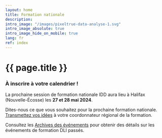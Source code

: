 ```yaml
---
layout: home
title: Formation nationale
description:
intro_image: "/images/pixeltrue-data-analyse-1.svg"
intro_image_absolute: true
intro_image_hide_on_mobile: true
lang: fr
ref: index
---
```


# {{ page.title }}



### À inscrire à votre calendrier !

La prochaine session de formation nationale IDD aura lieu à Halifax (Nouvelle-Écosse) les **27 et 28 mai 2024**.

Dites-nous ce que vous souhaitez pour la prochaine formation nationale. [Transmettez vos idées](/fr/contact) à votre coordonnateur régional de la formation.

Consultez les [Archives des événements](/fr/archive) pour obtenir des détails sur les événements de formation DLI passés. 

<!--

Bienvenue à la formation nationale de l’IDD 2023. [Nous avons un programme passionnant cette année !]({% link fr/program.md %})





Une traduction simultanée sera disponible pour chaque session. Veuillez vous inscrire en utilisant le lien ci-dessous.


Les webinaires seront hébergés par Zoom. Vous pouvez y participer en utilisant votre navigateur, mais d'autres fonctionnalités sont disponibles si vous [téléchargez l'application gratuite](https://zoom.us/download).

--->
